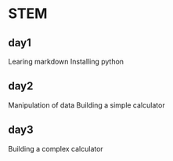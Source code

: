 # STEM
## day1
Learing markdown
Installing python
## day2
Manipulation of data
Building a simple calculator 
## day3
Building a complex calculator 
